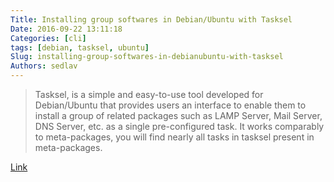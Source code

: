 ```yaml
---
Title: Installing group softwares in Debian/Ubuntu with Tasksel
Date: 2016-09-22 13:11:18
Categories: [cli]
tags: [debian, tasksel, ubuntu]
Slug: installing-group-softwares-in-debianubuntu-with-tasksel
Authors: sedlav
---
```


> Tasksel, is a simple and easy-to-use tool developed for Debian/Ubuntu that provides users an interface to enable them to install a group of related packages such as LAMP Server, Mail Server, DNS Server, etc. as a single pre-configured task. It works comparably to meta-packages, you will find nearly all tasks in tasksel present in meta-packages.

[Link](http://www.tecmint.com/tasksel-install-group-software-lamp-mail-dns-in-debian-ubuntu/)

